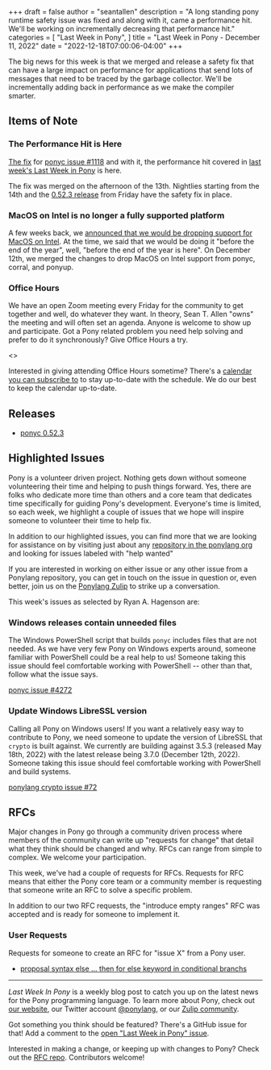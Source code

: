 +++
draft = false
author = "seantallen"
description = "A long standing pony runtime safety issue was fixed and along with it, came a performance hit. We'll be working on incrementally decreasing that performance hit."
categories = [
    "Last Week in Pony",
]
title = "Last Week in Pony - December 11, 2022"
date = "2022-12-18T07:00:06-04:00"
+++

The big news for this week is that we merged and release a safety fix that can have a large impact on performance for applications that send lots of messages that need to be traced by the garbage collector. We'll be incrementally adding back in performance as we make the compiler smarter.

<!--more-->

## Items of Note

### The Performance Hit is Here

[The fix](https://github.com/ponylang/ponyc/pull/4256) for [ponyc issue #1118](https://github.com/ponylang/ponyc/issues/1118) and with it, the performance hit covered in [last week's Last Week in Pony](https://www.ponylang.io/blog/2022/12/last-week-in-pony---december-11-2022/#a-performance-hit-is-coming) is here.

The fix was merged on the afternoon of the 13th. Nightlies starting from the 14th and the [0.52.3 release](https://github.com/ponylang/ponyc/releases/tag/0.52.3) from Friday have the safety fix in place.

### MacOS on Intel is no longer a fully supported platform

A few weeks back, we [announced that we would be dropping support for MacOS on Intel](https://www.ponylang.io/blog/2022/11/last-week-in-pony---november-27-2022/#ending-macos-on-intel-as-a-fully-supported-platform). At the time, we said that we would be doing it "before the end of the year", well, "before the end of the year is here". On December 12th, we merged the changes to drop MacOS on Intel support from ponyc, corral, and ponyup.

### Office Hours

We have an open Zoom meeting every Friday for the community to get together and well, do whatever they want. In theory, Sean T. Allen "owns" the meeting and will often set an agenda. Anyone is welcome to show up and participate. Got a Pony related problem you need help solving and prefer to do it synchronously? Give Office Hours a try.

<<content>>

Interested in giving attending Office Hours sometime? There's a [calendar you can subscribe to](https://calendar.google.com/calendar/ical/4465e68ae24131ae00461a40893f2637a2c9ac510e311a44ff78680e2f183ce3%40group.calendar.google.com/public/basic.ics) to stay up-to-date with the schedule. We do our best to keep the calendar up-to-date.

## Releases

- [ponyc 0.52.3](https://github.com/ponylang/ponyc/releases/tag/0.52.3)

## Highlighted Issues

Pony is a volunteer driven project. Nothing gets down without someone volunteering their time and helping to push things forward. Yes, there are folks who dedicate more time than others and a core team that dedicates time specifically for guiding Pony's development. Everyone's time is limited, so each week, we highlight a couple of issues that we hope will inspire someone to volunteer their time to help fix.

In addition to our highlighted issues, you can find more that we are looking for assistance on by visiting just about any [repository in the ponylang org](https://github.com/ponylang/) and looking for issues labeled with "help wanted"

If you are interested in working on either issue or any other issue from a Ponylang repository, you can get in touch on the issue in question or, even better, join us on the [Ponylang Zulip](https://ponylang.zulipchat.com/) to strike up a conversation.

This week's issues as selected by Ryan A. Hagenson are:

### Windows releases contain unneeded files

The Windows PowerShell script that builds `ponyc` includes files that are not needed. As we have very few Pony on Windows experts around, someone familiar with PowerShell could be a real help to us! Someone taking this issue should feel comfortable working with PowerShell -- other than that, follow what the issue says.

[ponyc issue #4272](https://github.com/ponylang/ponyc/issues/4272)

### Update Windows LibreSSL version

Calling all Pony on Windows users! If you want a relatively easy way to contribute to Pony, we need someone to update the version of LibreSSL that `crypto` is built against. We currently are building against 3.5.3 (released May 18th, 2022) with the latest release being 3.7.0 (December 12th, 2022). Someone taking this issue should feel comfortable working with PowerShell and build systems.

[ponylang crypto issue #72](https://github.com/ponylang/crypto/issues/72)

## RFCs

Major changes in Pony go through a community driven process where members of the community can write up "requests for change" that detail what they think should be changed and why. RFCs can range from simple to complex. We welcome your participation.

This week, we've had a couple of requests for RFCs. Requests for RFC means that either the Pony core team or a community member is requesting that someone write an RFC to solve a specific problem.

In addition to our two RFC requests, the "introduce empty ranges" RFC was accepted and is ready for someone to implement it.

### User Requests

Requests for someone to create an RFC for "issue X" from a Pony user.

- [proposal syntax else ... then for else keyword in conditional branchs](https://github.com/ponylang/rfcs/issues/207)

---

_Last Week In Pony_ is a weekly blog post to catch you up on the latest news for the Pony programming language. To learn more about Pony, check out [our website](https://ponylang.io), our Twitter account [@ponylang](https://twitter.com/ponylang), or our [Zulip community](https://ponylang.zulipchat.com).

Got something you think should be featured? There's a GitHub issue for that! Add a comment to the [open "Last Week in Pony" issue](https://github.com/ponylang/ponylang.github.io/issues?q=is%3Aissue+is%3Aopen+label%3Alast-week-in-pony).

Interested in making a change, or keeping up with changes to Pony? Check out the [RFC repo](https://github.com/ponylang/rfcs). Contributors welcome!
